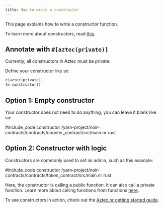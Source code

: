 ```yaml
---
title: How to write a constructor
---
```


This page explains how to write a constructor function.

To learn more about constructors, read [this](./main.md#constructors).

## Annotate with `#[aztec(private)]`

Currently, all constructors in Aztec must be private.

Define your constructor like so:

```rust
#[aztec(private)]
fn constructor()
```

## Option 1: Empty constructor

Your constructor does not need to do anything; you can leave it blank like so:

#include_code constructor /yarn-project/noir-contracts/contracts/counter_contract/src/main.nr rust

## Option 2: Constructor with logic

Constructors are commonly used to set an admin, such as this example:

#include_code constructor /yarn-project/noir-contracts/contracts/token_contract/src/main.nr rust

Here, the constructor is calling a public function. It can also call a private function. Learn more about calling functions from functions [here](../functions/call_functions.md).

To see constructors in action, check out the [Aztec.nr getting started guide](../../../getting_started/aztecnr-getting-started.md).